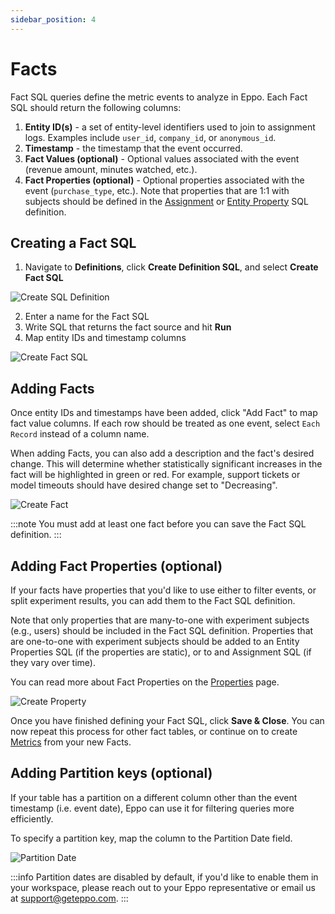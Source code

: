 ```yaml
---
sidebar_position: 4
---
```


# Facts

Fact SQL queries define the metric events to analyze in Eppo. Each Fact SQL should return the following columns:

1. **Entity ID(s)** - a set of entity-level identifiers used to join to assignment logs. Examples include `user_id`, `company_id`, or `anonymous_id`.
2. **Timestamp** - the timestamp that the event occurred.
3. **Fact Values (optional)** - Optional values associated with the event (revenue amount, minutes watched, etc.).
4. **Fact Properties (optional)** - Optional properties associated with the event (`purchase_type`, etc.). Note that properties that are 1:1 with subjects should be defined in the [Assignment](/data-management/definitions/assignment-sql) or [Entity Property](/data-management/definitions/property-sql) SQL definition.


## Creating a Fact SQL

1. Navigate to **Definitions**, click **Create Definition SQL**, and select **Create Fact SQL**

![Create SQL Definition](/img/building-experiments/create-definition-sql.png)

2. Enter a name for the Fact SQL
3. Write SQL that returns the fact source and hit **Run**
4. Map entity IDs and timestamp columns

![Create Fact SQL](/img/building-experiments/create-fact-sql.png)

## Adding Facts

Once entity IDs and timestamps have been added, click "Add Fact" to map fact value columns. If each row should be treated as one event, select `Each Record` instead of a column name.

When adding Facts, you can also add a description and the fact's desired change. This will determine whether statistically significant increases in the fact will be highlighted in green or red. For example, support tickets or model timeouts should have desired change set to "Decreasing".

![Create Fact](/img/building-experiments/add-fact-sql-fact.png)

:::note
You must add at least one fact before you can save the Fact SQL definition.
:::

## Adding Fact Properties (optional)

If your facts have properties that you'd like to use either to filter events, or split experiment results, you can add them to the Fact SQL definition.

Note that only properties that are many-to-one with experiment subjects (e.g., users) should be included in the Fact SQL definition. Properties that are one-to-one with experiment subjects should be added to an Entity Properties SQL (if the properties are static), or to and Assignment SQL (if they vary over time).

You can read more about Fact Properties on the [Properties](/data-management/definitions/properties#metric-properties) page.

![Create Property](/img/building-experiments/add-fact-sql-property.png)

Once you have finished defining your Fact SQL, click **Save & Close**. You can now repeat this process for other fact tables, or continue on to create [Metrics](data-management/metrics/) from your new Facts.

## Adding Partition keys (optional)
If your table has a partition on a different column other than the event timestamp (i.e. event date), Eppo can use it for filtering queries more efficiently. 

To specify a partition key, map the column to the Partition Date field.

![Partition Date](/img/data-management/best-practices/partition_date.png)

:::info
Partition dates are disabled by default, if you'd like to enable them in your workspace, please reach out to your Eppo representative or email us at support@geteppo.com.
:::

